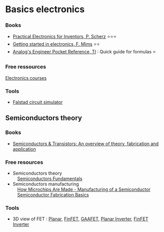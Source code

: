 # Basics electronics
### Books
* [Practical Electronics for Inventors, P. Scherz](https://drive.google.com/file/d/1BQB1GHWGsPziufQtDZa_XshyENHDWLAT/view?usp=drive_link) ⭐️⭐️⭐️
* [Getting started in electronics, F. Mims](https://drive.google.com/file/d/1yl2jySsSQGPSO0FE5w_QGD5Rr83Ak5Mr/view?usp=drive_link) ⭐️⭐️
* [Analog's Engineer Pocket Reference, TI](https://drive.google.com/file/d/1WVT5JBEYLzE-Ng_7QT5JkDujigUUGvJZ/view?usp=drive_link) : Quick guide for formulas ⭐️

### Free ressources
[Electronics courses](https://people.engr.tamu.edu/spalermo/ecen325.html)

### Tools
* [Falstad circuit simulator](https://www.falstad.com/circuit/)

## Semiconductors theory
### Books
* [Semiconductors & Transistors: An overview of theory, fabrication and application](https://drive.google.com/file/d/1a_P4ijKevwQKtC3etdNoEyOfozo25p66/view?usp=drive_link)

### Free resources
* Semiconductors theory  
&emsp;[Semiconductors Fundamentals](https://www.youtube.com/playlist?list=PLtkeUZItwHK6BGDhR8VC4W2L7Cllm8A-t)
* Semiconductors manufacturing  
&emsp;[How Microchips Are Made - Manufacturing of a Semiconductor](https://www.youtube.com/watch?v=HdcLRMv3D3g)  
&emsp;[Semiconductor Fabrication Basics](https://www.youtube.com/watch?v=qCSIGejNT4M)  
  
### Tools
* 3D view of FET : [Planar](https://skfb.ly/oGOKI), [FinFET](https://skfb.ly/oGOLU), [GAAFET](https://skfb.ly/oGOMz), [Planar Inverter](https://skfb.ly/oGOLC), [FinFET Inverter](https://skfb.ly/oGOLU)
